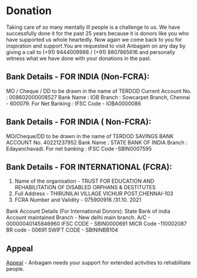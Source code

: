 # Donation

Taking care of so many mentally ill people is a challenge to us. We have successfully done it for the past 25 years because it is donors like you who have supported us whole heartedly. Now again we come back to you for inspiration and support.You are requested to visit Anbagam on any day by giving a call to (+91) 9444009988 / (+91) 8807865616 and personally witness what we have done with your donations in the past.

</section><section>

# Bank Details - FOR INDIA (Non-FCRA):
MO / Cheque / DD to be drawn in the name of TERDOD
Current Account No. : 008602000008527
Bank Name : IOB
Branch : Sowcarpet Branch, Chennai - 600079.
For Net Banking : IFSC Code - IOBA0000086

# Bank Details - FOR INDIA ( Non-FCRA):
MO/Cheque/DD to be drawn in the name of TERDOD
SAVINGS BANK ACCOUNT No. 40221237952
Bank Name : STATE BANK OF INDIA
Branch : Edayanchavadi.
For net banking : IFSC Code -SBIN0007595

</section><section>

# Bank Details - FOR INTERNATIONAL (FCRA):
1. Name of the organisation - TRUST FOR EDUCATION AND REHABILITATION OF DISABLED ORPHANS & DESTITUTES
2. Full Address - THIRUNILAI VILLAGE VICHUR POST,CHENNAI-103
3. FCRA Number and Validity - 075900916 /31.10. 2021

Bank Account Details (For International Donors):
State Bank of india
Account maintained Branch -  New delhi main branch.
A/C - 00000040145846960
IFSC CODE - SBIN0000691
MICR Code -110002087
BR code - 00691
SWIFT CODE - SBININBB104

</section><section>

# Appeal

[Appeal](../appeal/) - Anbagam needs your support for extended activities to rehabilitate people.

